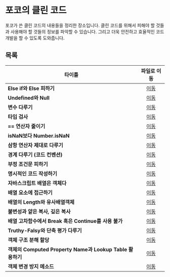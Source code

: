 # 포코의 클린 코드
포코가 쓴 클린 코드의 내용들을 정리한 장소입니다. 클린 코드를 위해서 피해야 할 것들과 사용해야 할 것들의 정보를 파악할 수 있습니다. 그리고 더욱 안전하고 효율적인 코드 개발을 할 수 있도록 도와줍니다.   

## 목록
|타이틀|파일로 이동|
|---|:---:|
|**Else if와 Else 피하기**|[이동](https://github.com/Hschan2/EverythingAboutJava/blob/master/CleanCode/%ED%8F%AC%EC%BD%94%EC%9D%98%ED%81%B4%EB%A6%B0%EC%BD%94%EB%93%9C/Else%20if%EC%99%80%20Else%20%ED%94%BC%ED%95%98%EA%B8%B0.md)|
|**Undefined와 Null**|[이동](https://github.com/Hschan2/EverythingAboutJava/blob/master/CleanCode/%ED%8F%AC%EC%BD%94%EC%9D%98%ED%81%B4%EB%A6%B0%EC%BD%94%EB%93%9C/Undefined%EC%99%80%20Null.md)|
|**변수 다루기**|[이동](https://github.com/Hschan2/EverythingAboutJava/blob/master/CleanCode/%ED%8F%AC%EC%BD%94%EC%9D%98%ED%81%B4%EB%A6%B0%EC%BD%94%EB%93%9C/%EB%B3%80%EC%88%98%20%EB%8B%A4%EB%A3%A8%EA%B8%B0.md)|
|**타입 검사**|[이동](https://github.com/Hschan2/EverythingAboutJava/blob/master/CleanCode/%ED%8F%AC%EC%BD%94%EC%9D%98%ED%81%B4%EB%A6%B0%EC%BD%94%EB%93%9C/%ED%83%80%EC%9E%85%20%EA%B2%80%EC%82%AC.md)|
|**== 연산자 줄이기**|[이동](https://github.com/Hschan2/EverythingAboutJava/blob/master/CleanCode/%ED%8F%AC%EC%BD%94%EC%9D%98%ED%81%B4%EB%A6%B0%EC%BD%94%EB%93%9C/EQEQ%20%EC%A4%84%EC%9D%B4%EA%B8%B0.md)|
|**isNaN보다 Number.isNaN**|[이동](https://github.com/Hschan2/EverythingAboutJava/blob/master/CleanCode/%ED%8F%AC%EC%BD%94%EC%9D%98%ED%81%B4%EB%A6%B0%EC%BD%94%EB%93%9C/IsNaN().md)|
|**삼항 연산자 제대로 다루기**|[이동](https://github.com/Hschan2/EverythingAboutJava/blob/master/CleanCode/%ED%8F%AC%EC%BD%94%EC%9D%98%ED%81%B4%EB%A6%B0%EC%BD%94%EB%93%9C/%EC%82%BC%ED%95%AD%EC%97%B0%EC%82%B0%EC%9E%90%20%EB%8B%A4%EB%A3%A8%EA%B8%B0.md)|
|**경계 다루기 (코드 컨벤션)**|[이동](https://github.com/Hschan2/EverythingAboutJava/blob/master/CleanCode/%ED%8F%AC%EC%BD%94%EC%9D%98%ED%81%B4%EB%A6%B0%EC%BD%94%EB%93%9C/%EA%B2%BD%EA%B3%84%20%EB%8B%A4%EB%A3%A8%EA%B8%B0(%EC%BD%94%EB%93%9C%20%EC%BB%A8%EB%B2%A4%EC%85%98).md)|
|**부정 조건문 피하기**|[이동](https://github.com/Hschan2/EverythingAboutJava/blob/master/CleanCode/%ED%8F%AC%EC%BD%94%EC%9D%98%ED%81%B4%EB%A6%B0%EC%BD%94%EB%93%9C/%EB%B6%80%EC%A0%95%EC%A1%B0%EA%B1%B4%EB%AC%B8%20%ED%94%BC%ED%95%98%EA%B8%B0.md)|
|**명시적인 코드 작성하기**|[이동](https://github.com/Hschan2/EverythingAboutJava/blob/master/CleanCode/%ED%8F%AC%EC%BD%94%EC%9D%98%ED%81%B4%EB%A6%B0%EC%BD%94%EB%93%9C/%EB%AA%85%EC%8B%9C%EC%A0%81%EC%9D%B8%20%EC%BD%94%EB%93%9C%20%EC%9E%91%EC%84%B1%20(Default%20Case%2C%20%EC%97%B0%EC%82%B0%EC%9E%90).md)|
|**자바스크립트 배열은 객체다**|[이동](https://github.com/Hschan2/EverythingAboutJava/blob/master/CleanCode/%ED%8F%AC%EC%BD%94%EC%9D%98%ED%81%B4%EB%A6%B0%EC%BD%94%EB%93%9C/%EC%9E%90%EB%B0%94%EC%8A%A4%ED%81%AC%EB%A6%BD%ED%8A%B8%EC%9D%98%20%EB%B0%B0%EC%97%B4%EC%9D%80%20%EA%B0%9D%EC%B2%B4.md)|
|**배열 요소에 접근하기**|[이동](https://github.com/Hschan2/EverythingAboutJava/blob/master/CleanCode/%ED%8F%AC%EC%BD%94%EC%9D%98%ED%81%B4%EB%A6%B0%EC%BD%94%EB%93%9C/%EB%B0%B0%EC%97%B4%20%EC%9A%94%EC%86%8C%EC%97%90%20%EC%A0%91%EA%B7%BC%ED%95%98%EA%B8%B0.md)|
|**배열의 Length와 유사배열객체**|[이동](https://github.com/Hschan2/EverythingAboutJava/blob/master/CleanCode/%ED%8F%AC%EC%BD%94%EC%9D%98%ED%81%B4%EB%A6%B0%EC%BD%94%EB%93%9C/%EB%B0%B0%EC%97%B4%EC%9D%98%20Length%EC%99%80%20%EC%9C%A0%EC%82%AC%20%EB%B0%B0%EC%97%B4%20%EA%B0%9D%EC%B2%B4.md)|
|**불변성과 얕은 복사, 깊은 복사**|[이동](https://github.com/Hschan2/EverythingAboutJava/blob/master/CleanCode/%ED%8F%AC%EC%BD%94%EC%9D%98%ED%81%B4%EB%A6%B0%EC%BD%94%EB%93%9C/%EB%B6%88%EB%B3%80%EC%84%B1%EA%B3%BC%20%EC%96%95%EC%9D%80%20%EB%B3%B5%EC%82%AC%2C%20%EA%B9%8A%EC%9D%80%20%EB%B3%B5%EC%82%AC.md)|
|**배열 고차함수에서 Break 혹은 Continue를 사용 불가**|[이동](https://github.com/Hschan2/EverythingAboutJava/blob/master/CleanCode/%ED%8F%AC%EC%BD%94%EC%9D%98%ED%81%B4%EB%A6%B0%EC%BD%94%EB%93%9C/Break%20%ED%98%B9%EC%9D%80%20Continue%EB%A5%BC%20%EC%82%AC%EC%9A%A9%ED%95%A0%20%EC%88%98%20%EC%97%86%EB%8A%94%20%EA%B3%A0%EC%B0%A8%ED%95%A8%EC%88%98.md)|
|**Truthy-Falsy와 단축 평가 다루기**|[이동](https://github.com/Hschan2/EverythingAboutJava/blob/master/CleanCode/%ED%8F%AC%EC%BD%94%EC%9D%98%ED%81%B4%EB%A6%B0%EC%BD%94%EB%93%9C/Truthy-Falsy%EC%99%80%20%EB%8B%A8%EC%B6%95%ED%8F%89%EA%B0%80%20%EB%8B%A4%EB%A3%A8%EA%B8%B0.md)|
|**객체 구조 분해 할당**|[이동](https://github.com/Hschan2/EverythingAboutJava/blob/master/CleanCode/%ED%8F%AC%EC%BD%94%EC%9D%98%ED%81%B4%EB%A6%B0%EC%BD%94%EB%93%9C/%EA%B0%9D%EC%B2%B4%20%EA%B5%AC%EC%A1%B0%EB%B6%84%ED%95%B4%ED%95%A0%EB%8B%B9.md)|
|**객체의 Computed Property Name과 Lookup Table 활용하기**|[이동](https://github.com/Hschan2/EverythingAboutJava/blob/master/CleanCode/%ED%8F%AC%EC%BD%94%EC%9D%98%ED%81%B4%EB%A6%B0%EC%BD%94%EB%93%9C/Computed%20Property%20Name%EA%B3%BC%20Lookup%20Table%20%ED%99%9C%EC%9A%A9.md)|
|**객체 변경 방지 메소드**|[이동](https://github.com/Hschan2/EverythingAboutJava/blob/master/CleanCode/%ED%8F%AC%EC%BD%94%EC%9D%98%ED%81%B4%EB%A6%B0%EC%BD%94%EB%93%9C/%EA%B0%9D%EC%B2%B4%20%EB%B3%80%EA%B2%BD%20%EB%B0%A9%EC%A7%80%20%EB%A9%94%EC%86%8C%EB%93%9C.md)|
